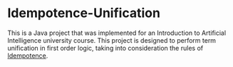 # Idempotence-Unification
This is a Java project that was implemented for an Introduction to Artificial Intelligence university course. This project is designed to perform term unification in first order logic, taking into consideration the rules of [Idempotence](https://en.wikipedia.org/wiki/Idempotence).
